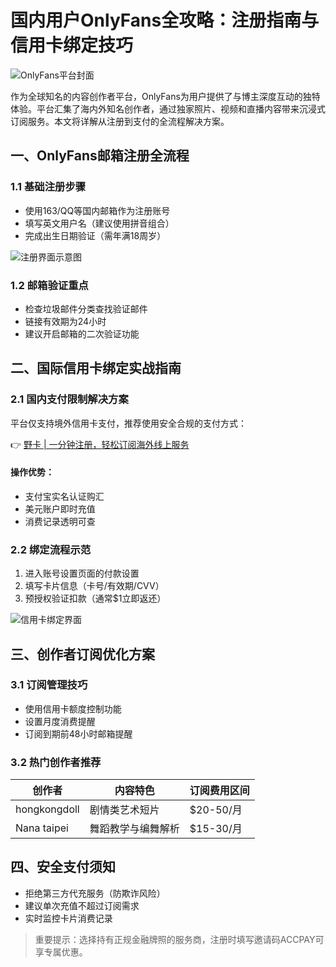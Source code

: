 # 国内用户OnlyFans全攻略：注册指南与信用卡绑定技巧

![OnlyFans平台封面](https://bbtdd.com/wp-content/uploads/img/4773606510797.webp)

作为全球知名的内容创作者平台，OnlyFans为用户提供了与博主深度互动的独特体验。平台汇集了海内外知名创作者，通过独家照片、视频和直播内容带来沉浸式订阅服务。本文将详解从注册到支付的全流程解决方案。

## 一、OnlyFans邮箱注册全流程
### 1.1 基础注册步骤
- 使用163/QQ等国内邮箱作为注册账号
- 填写英文用户名（建议使用拼音组合）
- 完成出生日期验证（需年满18周岁）

![注册界面示意图](https://bbtdd.com/wp-content/uploads/img/7327870870635414.webp)

### 1.2 邮箱验证重点
- 检查垃圾邮件分类查找验证邮件
- 链接有效期为24小时
- 建议开启邮箱的二次验证功能

## 二、国际信用卡绑定实战指南
### 2.1 国内支付限制解决方案
平台仅支持境外信用卡支付，推荐使用安全合规的支付方式：

👉 [野卡 | 一分钟注册，轻松订阅海外线上服务](https://bbtdd.com/yeka)

#### 操作优势：
- 支付宝实名认证购汇
- 美元账户即时充值
- 消费记录透明可查

### 2.2 绑定流程示范
1. 进入账号设置页面的付款设置
2. 填写卡片信息（卡号/有效期/CVV）
3. 预授权验证扣款（通常$1立即返还）

![信用卡绑定界面](https://bbtdd.com/wp-content/uploads/img/018335179189382.webp)

## 三、创作者订阅优化方案
### 3.1 订阅管理技巧
- 使用信用卡额度控制功能
- 设置月度消费提醒
- 订阅到期前48小时邮箱提醒

### 3.2 热门创作者推荐
| 创作者       | 内容特色               | 订阅费用区间 |
|--------------|------------------------|--------------|
| hongkongdoll | 剧情类艺术短片         | $20-50/月    |
| Nana taipei  | 舞蹈教学与编舞解析     | $15-30/月    |

## 四、安全支付须知
- 拒绝第三方代充服务（防欺诈风险）
- 建议单次充值不超过订阅需求
- 实时监控卡片消费记录

> 重要提示：选择持有正规金融牌照的服务商，注册时填写邀请码ACCPAY可享专属优惠。